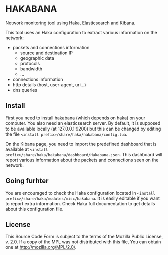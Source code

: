 
HAKABANA
========

Network monitoring tool using Haka, Elasticsearch and Kibana.

This tool uses an Haka configuration to extract various information on the
network:

* packets and connections information
  * source and destination IP
  * geographic data
  * protocols
  * bandwidth
  * ...
* connections information
* http details (host, user-agent, uri...)
* dns queries

Install
-------

First you need to install hakabana (which depends on haka) on your computer.
You also need an elasticsearch server. By default, it is supposed to be available
locally (at 127.0.0.1:9200) but this can be changed by editing the file
`<install prefix>/share/haka/hakabana/config.lua`.

On the Kibana page, you need to import the predefined dashboard that is available
at `<install prefix>/share/haka/hakabana/dashboard/Hakabana.json`. This dashboard
will report various information about the packets and connections seen on the
network.

Going furhter
-------------

You are encouraged to check the Haka configuration located in
`<install prefix>/share/haka/modules/misc/hakabana`. It is easily editable if you want to
report extra information. Check Haka full documentation to get details about this
configuration file.

License
-------

This Source Code Form is subject to the terms of the Mozilla Public
License, v. 2.0. If a copy of the MPL was not distributed with this
file, You can obtain one at http://mozilla.org/MPL/2.0/.
